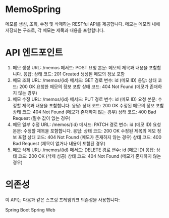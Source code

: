 # MemoSpring

메모를 생성, 조회, 수정 및 삭제하는 RESTful API를 제공합니다. 메모는 메모리 내에 저장되는 구조로, 각 메모는 제목과 내용을 포함합니다.

# API 엔드포인트
1. 메모 생성
   URL: /memos
   메서드: POST
   요청 본문: 메모의 제목과 내용을 포함합니다.
   응답:
   상태 코드: 201 Created
   생성된 메모의 정보 포함
2. 메모 조회
   URL: /memos/{id}
   메서드: GET
   경로 변수: id (메모 ID)
   응답:
   상태 코드: 200 OK
   요청한 메모의 정보 포함
   상태 코드: 404 Not Found (메모가 존재하지 않는 경우)
3. 메모 수정
   URL: /memos/{id}
   메서드: PUT
   경로 변수: id (메모 ID)
   요청 본문: 수정할 제목과 내용을 포함합니다.
   응답:
   상태 코드: 200 OK
   수정된 메모의 정보 포함
   상태 코드: 404 Not Found (메모가 존재하지 않는 경우)
   상태 코드: 400 Bad Request (필수 값이 없는 경우)
4. 메모 일부 수정
   URL: /memos/{id}
   메서드: PATCH
   경로 변수: id (메모 ID)
   요청 본문: 수정할 제목을 포함합니다.
   응답:
   상태 코드: 200 OK
   수정된 제목의 메모 정보 포함
   상태 코드: 404 Not Found (메모가 존재하지 않는 경우)
   상태 코드: 400 Bad Request (제목이 없거나 내용이 포함된 경우)
5. 메모 삭제
   URL: /memos/{id}
   메서드: DELETE
   경로 변수: id (메모 ID)
   응답:
   상태 코드: 200 OK (삭제 성공)
   상태 코드: 404 Not Found (메모가 존재하지 않는 경우)
   
#   의존성
   이 API는 다음과 같은 스프링 프레임워크 의존성을 사용합니다:

Spring Boot
Spring Web